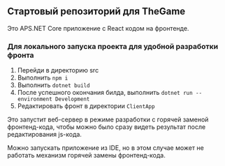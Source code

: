 ## Стартовый репозиторий для TheGame

Это APS.NET Core приложение с React кодом на фронтенде.


### Для локального запуска проекта для удобной разработки фронта

1. Перейди в директорию src
2. Выполнить `npm i`
3. Выполнить `dotnet build`
4. После успешного окончания билда, выполнить `dotnet run --environment Development`
5. Редактировать фронт в директории `ClientApp`

Это запустит веб-сервер в режиме разработки с горячей заменой фронтенд-кода, чтобы можно было сразу видеть результат 
после редактирования js-кода.

Можно запускать приложение из IDE, но в этом случае может не работать механизм горячей замены фронтенд-кода. 
